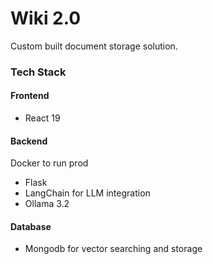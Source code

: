 # Wiki 2.0

Custom built document storage solution.

### Tech Stack

#### Frontend

- React 19

#### Backend

Docker to run prod

- Flask
- LangChain for LLM integration
- Ollama 3.2

#### Database

- Mongodb for vector searching and storage
